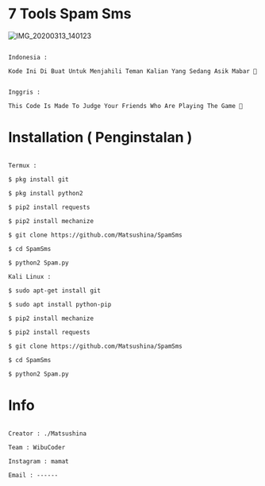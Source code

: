 # 7 Tools Spam Sms

![IMG_20200313_140123](https://)

```

Indonesia :

Kode Ini Di Buat Untuk Menjahili Teman Kalian Yang Sedang Asik Mabar 🤣

```

```

Inggris : 

This Code Is Made To Judge Your Friends Who Are Playing The Game 🤣

```

# Installation ( Penginstalan )

```

Termux :

$ pkg install git

$ pkg install python2

$ pip2 install requests

$ pip2 install mechanize

$ git clone https://github.com/Matsushina/SpamSms

$ cd SpamSms

$ python2 Spam.py

Kali Linux :

$ sudo apt-get install git

$ sudo apt install python-pip

$ pip2 install mechanize

$ pip2 install requests

$ git clone https://github.com/Matsushina/SpamSms

$ cd SpamSms

$ python2 Spam.py

```

# Info

```

Creator : ./Matsushina

Team : WibuCoder

Instagram : mamat

Email : ------

```
